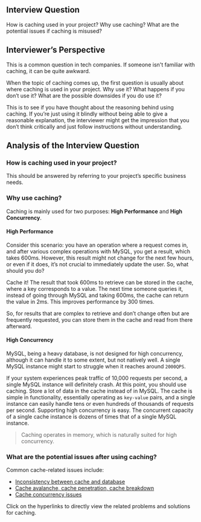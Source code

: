 ## Interview Question

How is caching used in your project? Why use caching? What are the potential issues if caching is misused?

## Interviewer’s Perspective

This is a common question in tech companies. If someone isn't familiar with caching, it can be quite awkward.

When the topic of caching comes up, the first question is usually about where caching is used in your project. Why use it? What happens if you don’t use it? What are the possible downsides if you do use it?

This is to see if you have thought about the reasoning behind using caching. If you’re just using it blindly without being able to give a reasonable explanation, the interviewer might get the impression that you don’t think critically and just follow instructions without understanding.

## Analysis of the Interview Question

### How is caching used in your project?

This should be answered by referring to your project’s specific business needs.

### Why use caching?

Caching is mainly used for two purposes: **High Performance** and **High Concurrency**.

#### High Performance

Consider this scenario: you have an operation where a request comes in, and after various complex operations with MySQL, you get a result, which takes 600ms. However, this result might not change for the next few hours, or even if it does, it’s not crucial to immediately update the user. So, what should you do?

Cache it! The result that took 600ms to retrieve can be stored in the cache, where a key corresponds to a value. The next time someone queries it, instead of going through MySQL and taking 600ms, the cache can return the value in 2ms. This improves performance by 300 times.

So, for results that are complex to retrieve and don’t change often but are frequently requested, you can store them in the cache and read from there afterward.

#### High Concurrency

MySQL, being a heavy database, is not designed for high concurrency, although it can handle it to some extent, but not natively well. A single MySQL instance might start to struggle when it reaches around `2000QPS`.

If your system experiences peak traffic of 10,000 requests per second, a single MySQL instance will definitely crash. At this point, you should use caching. Store a lot of data in the cache instead of in MySQL. The cache is simple in functionality, essentially operating as `key-value` pairs, and a single instance can easily handle tens or even hundreds of thousands of requests per second. Supporting high concurrency is easy. The concurrent capacity of a single cache instance is dozens of times that of a single MySQL instance.

> Caching operates in memory, which is naturally suited for high concurrency.

### What are the potential issues after using caching?

Common cache-related issues include:

-   [Inconsistency between cache and database](/docs/high-concurrency/redis-consistence.md)
-   [Cache avalanche, cache penetration, cache breakdown](/docs/high-concurrency/redis-caching-avalanche-and-caching-penetration.md)
-   [Cache concurrency issues](/docs/high-concurrency/redis-cas.md)

Click on the hyperlinks to directly view the related problems and solutions for caching.
